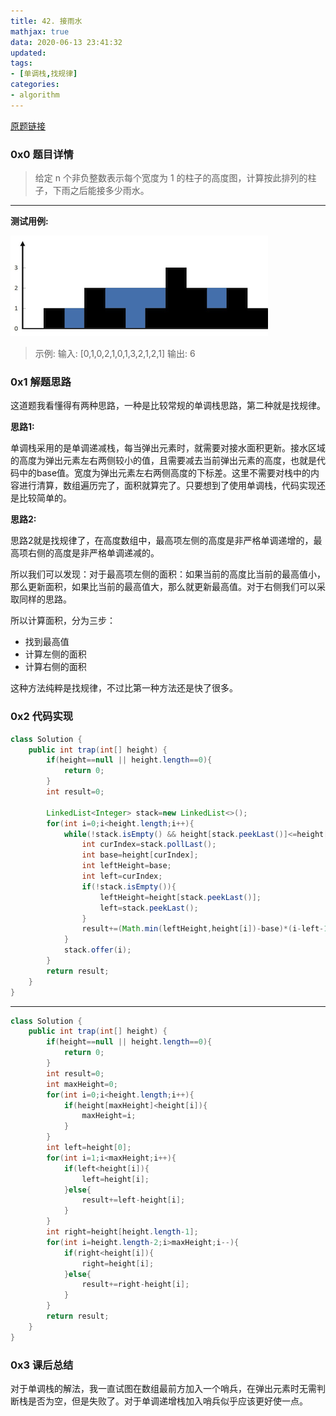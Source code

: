 ```yaml
---
title: 42. 接雨水
mathjax: true
data: 2020-06-13 23:41:32
updated:
tags:
- [单调栈,找规律]
categories:
- algorithm
---
```

[原题链接](https://leetcode-cn.com/problems/trapping-rain-water/)

### 0x0 题目详情

>给定 n 个非负整数表示每个宽度为 1 的柱子的高度图，计算按此排列的柱子，下雨之后能接多少雨水。

---

**测试用例:**

![接雨水](../images/42-rainwatertrap.png)

>示例:
输入: [0,1,0,2,1,0,1,3,2,1,2,1]
输出: 6

### 0x1 解题思路

这道题我看懂得有两种思路，一种是比较常规的单调栈思路，第二种就是找规律。

**思路1:**

单调栈采用的是单调递减栈，每当弹出元素时，就需要对接水面积更新。接水区域的高度为弹出元素左右两侧较小的值，且需要减去当前弹出元素的高度，也就是代码中的base值。宽度为弹出元素左右两侧高度的下标差。这里不需要对栈中的内容进行清算，数组遍历完了，面积就算完了。只要想到了使用单调栈，代码实现还是比较简单的。

**思路2:**

思路2就是找规律了，在高度数组中，最高项左侧的高度是非严格单调递增的，最高项右侧的高度是非严格单调递减的。

所以我们可以发现：对于最高项左侧的面积：如果当前的高度比当前的最高值小，那么更新面积，如果比当前的最高值大，那么就更新最高值。对于右侧我们可以采取同样的思路。

所以计算面积，分为三步：

- 找到最高值
- 计算左侧的面积
- 计算右侧的面积

这种方法纯粹是找规律，不过比第一种方法还是快了很多。

### 0x2 代码实现

``` java "单调栈"
class Solution {
    public int trap(int[] height) {
        if(height==null || height.length==0){
            return 0;
        }
        int result=0;

        LinkedList<Integer> stack=new LinkedList<>();
        for(int i=0;i<height.length;i++){
            while(!stack.isEmpty() && height[stack.peekLast()]<=height[i]){
                int curIndex=stack.pollLast();
                int base=height[curIndex];
                int leftHeight=base;
                int left=curIndex;
                if(!stack.isEmpty()){
                    leftHeight=height[stack.peekLast()];
                    left=stack.peekLast();
                }
                result+=(Math.min(leftHeight,height[i])-base)*(i-left-1);
            }
            stack.offer(i);
        }
        return result;
    }
}

```

---

``` java "找规律"
class Solution {
    public int trap(int[] height) {
        if(height==null || height.length==0){
            return 0;
        }
        int result=0;
        int maxHeight=0;
        for(int i=0;i<height.length;i++){
            if(height[maxHeight]<height[i]){
                maxHeight=i;
            }
        }
        int left=height[0];
        for(int i=1;i<maxHeight;i++){
            if(left<height[i]){
                left=height[i];
            }else{
                result+=left-height[i];
            }
        }
        int right=height[height.length-1];
        for(int i=height.length-2;i>maxHeight;i--){
            if(right<height[i]){
                right=height[i];
            }else{
                result+=right-height[i];
            }
        }
        return result;
    }
}

```

### 0x3 课后总结

对于单调栈的解法，我一直试图在数组最前方加入一个哨兵，在弹出元素时无需判断栈是否为空，但是失败了。对于单调递增栈加入哨兵似乎应该更好使一点。